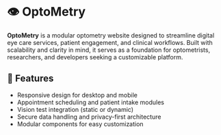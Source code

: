 # 👁️ OptoMetry

**OptoMetry** is a modular optometry website designed to streamline digital eye care services, patient engagement, and clinical workflows. Built with scalability and clarity in mind, it serves as a foundation for optometrists, researchers, and developers seeking a customizable platform.

## 🚀 Features

- Responsive design for desktop and mobile
- Appointment scheduling and patient intake modules
- Vision test integration (static or dynamic)
- Secure data handling and privacy-first architecture
- Modular components for easy customization
